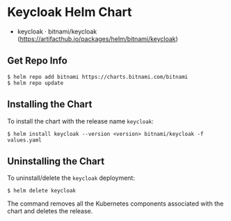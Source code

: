 # Keycloak Helm Chart

- keycloak · bitnami/keycloak (https://artifacthub.io/packages/helm/bitnami/keycloak)

## Get Repo Info

```console
$ helm repo add bitnami https://charts.bitnami.com/bitnami
$ helm repo update
```

## Installing the Chart

To install the chart with the release name `keycloak`:

```console
$ helm install keycloak --version <version> bitnami/keycloak -f values.yaml
```

## Uninstalling the Chart

To uninstall/delete the `keycloak` deployment:

```console
$ helm delete keycloak
```

The command removes all the Kubernetes components associated with the chart and deletes the release.

